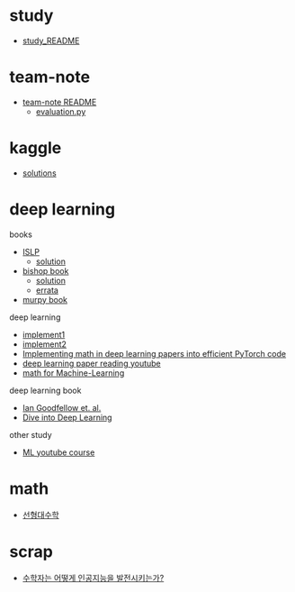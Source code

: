 # study
- [study_README](https://github.com/rbdus0715/Machine-Learning/blob/main/study/sklearn/sklearn.md)

# team-note
- [team-note README](https://github.com/rbdus0715/Machine-Learning/blob/main/team-note/team-note.md)
  - [evaluation.py](https://github.com/rbdus0715/Machine-Learning/blob/main/team-note/evaluation.py)

# kaggle
- [solutions](https://farid.one/kaggle-solutions/)

# deep learning
books 
- [ISLP](https://hastie.su.domains/ISLP/ISLP_website.pdf)
  - [solution](https://botlnec.github.io/islp/)
- [bishop book](https://www.microsoft.com/en-us/research/uploads/prod/2006/01/Bishop-Pattern-Recognition-and-Machine-Learning-2006.pdf)
  - [solution](https://tensorflowkorea.files.wordpress.com/2018/11/prml-web-sol-2009-09-08.pdf)
  - [errata](https://tensorflowkorea.files.wordpress.com/2018/11/prml-errata-1st-20110921.pdf)
- [murpy book](http://noiselab.ucsd.edu/ECE228/Murphy_Machine_Learning.pdf)

deep learning
- [implement1](https://github.com/bharathgs/Awesome-pytorch-list)
- [implement2](https://github.com/labmlai/annotated_deep_learning_paper_implementations)
- [Implementing math in deep learning papers into efficient PyTorch code](https://towardsdatascience.com/implementing-math-in-deep-learning-papers-into-efficient-pytorch-code-simclr-contrastive-loss-be94e1f63473)
- [deep learning paper reading youtube](https://www.youtube.com/channel/UCDULrK2OJsiDhFroa2Aj_LQ)
- [math for Machine-Learning](https://mml-book.github.io/book/mml-book.pdf)

deep learning book
- [Ian Goodfellow et. al. <Deep Learning>](https://www.deeplearningbook.org/)
- [Dive into Deep Learning](https://d2l.ai/)

other study 
- [ML youtube course](https://github.com/dair-ai/ML-YouTube-Courses)

# math
- [선형대수학](https://ko.khanacademy.org/math/linear-algebra)

# scrap
- [수학자는 어떻게 인공지능을 발전시키는가?](https://brunch.co.kr/@kakao-it/244)
